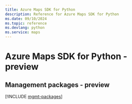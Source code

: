 ```yaml
---
title: Azure Maps SDK for Python
description: Reference for Azure Maps SDK for Python
ms.date: 09/10/2024
ms.topic: reference
ms.devlang: python
ms.service: maps
---
```

# Azure Maps SDK for Python - preview

## Management packages - preview
[!INCLUDE [mgmt-packages](maps-mgmt-index.md)]